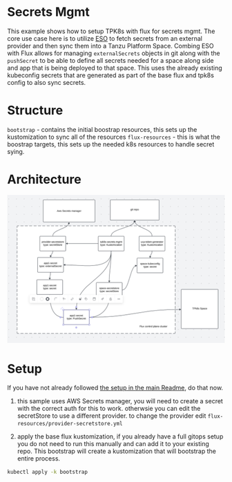 # Secrets Mgmt

This example shows how to setup TPK8s with flux for secrets mgmt. The core use case here is to utilize [ESO](https://external-secrets.io/) to fetch secrets from an external provider and then sync them into a Tanzu Platform Space. Combing ESO with Flux allows for managing `externalSecrets` objects in git along with the `pushSecret` to be able to define all secrets needed for a space along side and app that is being deployed to that space. This uses the already existing kubeconfig secrets that are generated as part of the base flux and tpk8s config to also sync secrets.


# Structure

`bootstrap` - contains the initial boostrap resources, this sets up the kustomization to sync all of the resources
`flux-resources` -  this is what the boostrap targets, this sets up the needed k8s resources to handle secret sying.

# Architecture


![alt text](image.png)

# Setup

If you have not already followed [the setup in the main Readme](../README.md#setup), do that now.


1. this sample uses AWS Secrets manager, you will need to create a secret with the correct auth for this to work. otherwsie you can edit the secretStore to use a different provider. to change the provider edit `flux-resources/provider-secretstore.yml`

2. apply the base flux kustomization, if you already have a full gitops setup you do not need to run this manually and can add it to your existing repo. This bootstrap will create a kustomization that will bootstrap the entire process. 

```bash
kubectl apply -k bootstrap
```